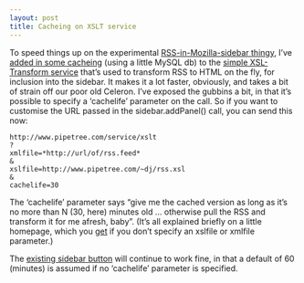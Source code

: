 ```yaml
---
layout: post
title: Cacheing on XSLT service
---
```



To speed things up on the experimental [RSS-in-Mozilla-sidebar thingy](/2002/Aug/29#tech/sidebar "yesterday's musings on RSS, Mozilla, and Sidebars"), I’ve [added in some cacheing](/~dj/XSLTc.pm) (using a little MySQL db) to the [simple XSL-Transform service](../../../service/xslt) that’s used to transform RSS to HTML on the fly, for inclusion into the sidebar. It makes it a lot faster, obviously, and takes a bit of strain off our poor old Celeron. I’ve exposed the gubbins a bit, in that it’s possible to specify a ‘cachelife’ parameter on the call. So if you want to customise the URL passed in the sidebar.addPanel() call, you can send this now:

```
http://www.pipetree.com/service/xslt
?
xmlfile=*http://url/of/rss.feed*
&
xslfile=http://www.pipetree.com/~dj/rss.xsl
&
cachelife=30
```

The ‘cachelife’ parameter says “give me the cached version as long as it’s no more than N (30, here) minutes old … otherwise pull the RSS and transform it for me afresh, baby”. (It’s all explained briefly on a little homepage, which you [get](../../../service/xslt) if you don’t specify an xslfile or xmlfile parameter.)

The [existing sidebar button](/~dj/sidebar.html) will continue to work fine, in that a default of 60 (minutes) is assumed if no ‘cachelife’ parameter is specified.


